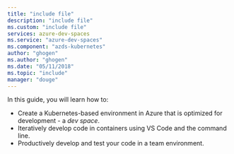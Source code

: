 ```yaml
---
title: "include file"
description: "include file"
ms.custom: "include file"
services: azure-dev-spaces
ms.service: "azure-dev-spaces"
ms.component: "azds-kubernetes"
author: "ghogen"
ms.author: "ghogen"
ms.date: "05/11/2018"
ms.topic: "include"
manager: "douge"
---
```

In this guide, you will learn how to:

- Create a Kubernetes-based environment in Azure that is optimized for development - a _dev space_.
- Iteratively develop code in containers using VS Code and the command line.
- Productively develop and test your code in a team environment.
